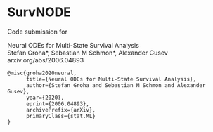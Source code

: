 # SurvNODE

Code submission for 

Neural ODEs for Multi-State Survival Analysis \
Stefan Groha*, Sebastian M Schmon*, Alexander Gusev \
arxiv.org/abs/2006.04893

```
@misc{groha2020neural,
      title={Neural ODEs for Multi-State Survival Analysis},
      author={Stefan Groha and Sebastian M Schmon and Alexander Gusev},
      year={2020},
      eprint={2006.04893},
      archivePrefix={arXiv},
      primaryClass={stat.ML}
}
```
